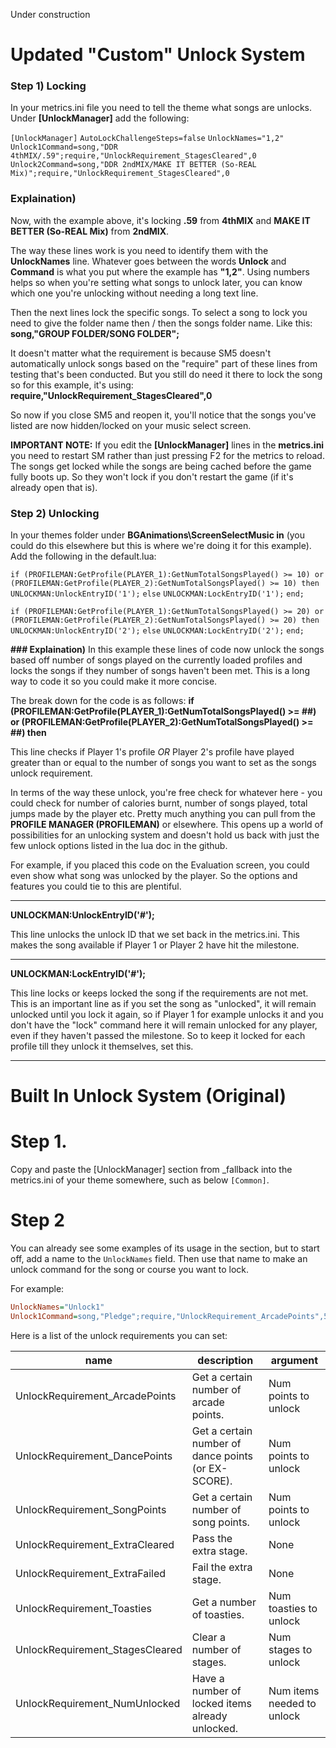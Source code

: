 Under construction

# **Updated "Custom" Unlock System**
### **Step 1) Locking**
In your metrics.ini file you need to tell the theme what songs are unlocks. Under **[UnlockManager]** add the following:

`[UnlockManager]`
`AutoLockChallengeSteps=false`
`UnlockNames="1,2"`
`Unlock1Command=song,"DDR 4thMIX/.59";require,"UnlockRequirement_StagesCleared",0`
`Unlock2Command=song,"DDR 2ndMIX/MAKE IT BETTER (So-REAL Mix)";require,"UnlockRequirement_StagesCleared",0`

### **Explaination)**
Now, with the example above, it's locking **.59** from **4thMIX** and **MAKE IT BETTER (So-REAL Mix)** from **2ndMIX**.

The way these lines work is you need to identify them with the **UnlockNames** line. Whatever goes between the words **Unlock** and **Command** is what you put where the example has **"1,2"**. Using numbers helps so when you're setting what songs to unlock later, you can know which one you're unlocking without needing a long text line.

Then the next lines lock the specific songs. To select a song to lock you need to give the folder name then / then the songs folder name. Like this: **song,"GROUP FOLDER/SONG FOLDER";**

It doesn't matter what the requirement is because SM5 doesn't automatically unlock songs based on the "require" part of these lines from testing that's been conducted. But you still do need it there to lock the song so for this example, it's using: **require,"UnlockRequirement_StagesCleared",0**

So now if you close SM5 and reopen it, you'll notice that the songs you've listed are now hidden/locked on your music select screen.

**IMPORTANT NOTE:** If you edit the **[UnlockManager]** lines in the **metrics.ini** you need to restart SM rather than just pressing F2 for the metrics to reload. The songs get locked while the songs are being cached before the game fully boots up. So they won't lock if you don't restart the game (if it's already open that is).

### **Step 2) Unlocking**
In your themes folder under **BGAnimations\ScreenSelectMusic in** (you could do this elsewhere but this is where we're doing it for this example). Add the following in the default.lua:

`if (PROFILEMAN:GetProfile(PLAYER_1):GetNumTotalSongsPlayed() >= 10) or (PROFILEMAN:GetProfile(PLAYER_2):GetNumTotalSongsPlayed() >= 10) then`
	`UNLOCKMAN:UnlockEntryID('1');`
`else`
	`UNLOCKMAN:LockEntryID('1');`
`end;`

`if (PROFILEMAN:GetProfile(PLAYER_1):GetNumTotalSongsPlayed() >= 20) or (PROFILEMAN:GetProfile(PLAYER_2):GetNumTotalSongsPlayed() >= 20) then`
	`UNLOCKMAN:UnlockEntryID('2');`
`else`
	`UNLOCKMAN:LockEntryID('2');`
`end;`

**### Explaination)**
In this example these lines of code now unlock the songs based off number of songs played on the currently loaded profiles and locks the songs if they number of songs haven't been met. This is a long way to code it so you could make it more concise.

The break down for the code is as follows:
**if (PROFILEMAN:GetProfile(PLAYER_1):GetNumTotalSongsPlayed() >= ##) or (PROFILEMAN:GetProfile(PLAYER_2):GetNumTotalSongsPlayed() >= ##) then**

This line checks if Player 1's profile _OR_ Player 2's profile have played greater than or equal to the number of songs you want to set as the songs unlock requirement.

In terms of the way these unlock, you're free check for whatever here - you could check for number of calories burnt, number of songs played, total jumps made by the player etc. Pretty much anything you can pull from the **PROFILE MANAGER (PROFILEMAN)** or elsewhere. This opens up a world of possibilities for an unlocking system and doesn't hold us back with just the few unlock options listed in the lua doc in the github.

For example, if you placed this code on the Evaluation screen, you could even show what song was unlocked by the player. So the options and features you could tie to this are plentiful.

------------

**UNLOCKMAN:UnlockEntryID('#');**

This line unlocks the unlock ID that we set back in the metrics.ini. This makes the song available if Player 1 or Player 2 have hit the milestone.

------------

**UNLOCKMAN:LockEntryID('#');**

This line locks or keeps locked the song if the requirements are not met. This is an important line as if you set the song as "unlocked", it will remain unlocked until you lock it again, so if Player 1 for example unlocks it and you don't have the "lock" command here it will remain unlocked for any player, even if they haven't passed the milestone. So to keep it locked for each profile till they unlock it themselves, set this.

------------



# **Built In Unlock System (Original)**

# Step 1.
Copy and paste the [UnlockManager] section from _fallback into the metrics.ini of your theme somewhere, such as below `[Common]`.

# Step 2
You can already see some examples of its usage in the section, but to start off, add a name to the `UnlockNames` field. Then use that name to make an unlock command for the song or course you want to lock.

For example:
```ini
UnlockNames="Unlock1"
Unlock1Command=song,"Pledge";require,"UnlockRequirement_ArcadePoints",500
```

Here is a list of the unlock requirements you can set:

| name | description | argument |
| ---- | ----------- | -------- |
| UnlockRequirement_ArcadePoints | Get a certain number of arcade points. | Num points to unlock |
| UnlockRequirement_DancePoints | Get a certain number of dance points (or EX-SCORE). | Num points to unlock |
| UnlockRequirement_SongPoints | Get a certain number of song points. | Num points to unlock |
| UnlockRequirement_ExtraCleared | Pass the extra stage. | None |
| UnlockRequirement_ExtraFailed | Fail the extra stage. | None |
| UnlockRequirement_Toasties | Get a number of toasties. | Num toasties to unlock |
| UnlockRequirement_StagesCleared | Clear a number of stages. | Num stages to unlock |
| UnlockRequirement_NumUnlocked | Have a number of locked items already unlocked. | Num items needed to unlock |
